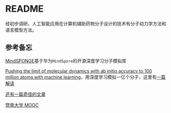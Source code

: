 # README

经初步调研，人工智能应用在计算机辅助药物分子设计的技术有分子动力学方法和语言模型方法。

## 参考备忘

[MindSPONGE](https://gitee.com/mindspore/mindscience/tree/master/MindSPONGE)基于华为`MindSpore`的开源深度学习分子模拟库

[Pushing the limit of molecular dynamics with ab initio accuracy to 100 million atoms with machine learning](https://arxiv.org/pdf/2005.00223.pdf)，用深度学习模拟一亿个分子，这里有[一篇解读](https://zhuanlan.zhihu.com/p/139559620)

[还有一篇奇怪的文章](https://www.bilibili.com/read/cv12505828)

[暨南大学 MOOC](https://www.icourse163.org/course/JNU-1207113806)
